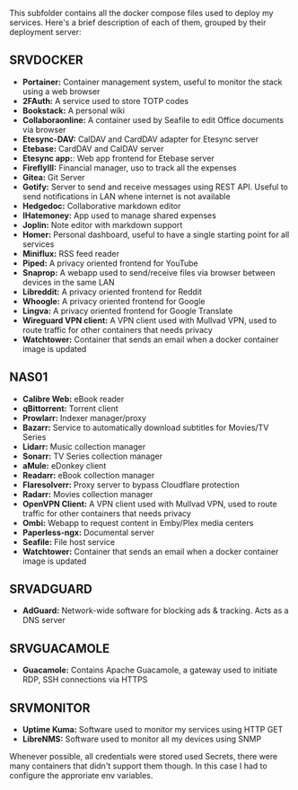 This subfolder contains all the docker compose files used to deploy my services. Here's a brief description of each of them, grouped by their deployment server:

## SRVDOCKER

- **Portainer:** Container management system, useful to monitor the stack using a web browser
- **2FAuth:** A service used to store TOTP codes
- **Bookstack:** A personal wiki
- **Collaboraonline:** A container used by Seafile to edit Office documents via browser
- **Etesync-DAV:** CalDAV and CardDAV adapter for Etesync server
- **Etebase:** CardDAV and CalDAV server
- **Etesync app:**: Web app frontend for Etebase server
- **FireflyIII:** Financial manager, uso to track all the expenses
- **Gitea:** Git Server
- **Gotify:** Server to send and receive messages using REST API. Useful to send notifications in LAN whene internet is not available
- **Hedgedoc:** Collaborative markdown editor
- **IHatemoney:** App used to manage shared expenses
- **Joplin:** Note editor with markdown support
- **Homer:** Personal dashboard, useful to have a single starting point for all services
- **Miniflux:** RSS feed reader
- **Piped:** A privacy oriented frontend for YouTube
- **Snaprop:** A webapp used to send/receive files via browser between devices in the same LAN
- **Libreddit:** A privacy oriented frontend for Reddit
- **Whoogle:** A privacy oriented frontend for Google
- **Lingva:** A privacy oriented frontend for Google Translate
- **Wireguard VPN client:** A VPN client used with Mullvad VPN, used to route traffic for other containers that needs privacy
- **Watchtower:** Container that sends an email when a docker container image is updated

## NAS01

- **Calibre Web:** eBook reader
- **qBittorrent:** Torrent client
- **Prowlarr:** Indexer manager/proxy
- **Bazarr:** Service to automatically download subtitles for Movies/TV Series
- **Lidarr:** Music collection manager
- **Sonarr:** TV Series collection manager
- **aMule:** eDonkey client
- **Readarr:** eBook collection manager
- **Flaresolverr:** Proxy server to bypass Cloudflare protection
- **Radarr:** Movies collection manager
- **OpenVPN Client:** A VPN client used with Mullvad VPN, used to route traffic for other containers that needs privacy
- **Ombi:** Webapp to request content in Emby/Plex media centers
- **Paperless-ngx:** Documental server
- **Seafile:** File host service
- **Watchtower:** Container that sends an email when a docker container image is updated

## SRVADGUARD

- **AdGuard:**  Network-wide software for blocking ads & tracking. Acts as a DNS server

## SRVGUACAMOLE

- **Guacamole:**  Contains Apache Guacamole, a gateway used to initiate RDP, SSH connections via HTTPS


## SRVMONITOR

- **Uptime Kuma:** Software used to monitor my services using HTTP GET
- **LibreNMS:** Software used to monitor all my devices using SNMP

Whenever possible, all credentials were stored used Secrets, there were many containers that didn't support them though. In this case I had to configure the approriate env variables.